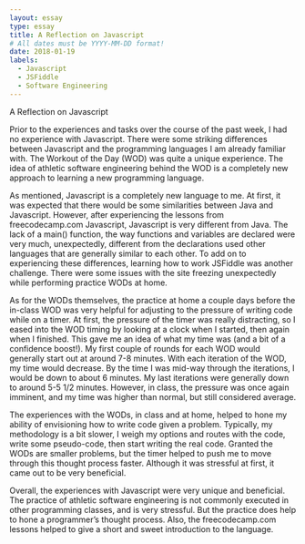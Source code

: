 ```yaml
---
layout: essay
type: essay
title: A Reflection on Javascript
# All dates must be YYYY-MM-DD format!
date: 2018-01-19
labels:
  - Javascript
  - JSFiddle
  - Software Engineering
---
```


A Reflection on Javascript

  Prior to the experiences and tasks over the course of the past week, I had no experience with Javascript. There were some striking differences between Javascript and the programming languages I am already familiar with. The Workout of the Day (WOD) was quite a unique experience. The idea of athletic software engineering behind the WOD is a completely new approach to learning a new programming language.
    
   As mentioned, Javascript is a completely new language to me. At first, it was expected that there would be some similarities between Java and Javascript. However, after experiencing the lessons from freecodecamp.com Javascript, Javascript is very different from Java. The lack of a main() function, the way functions and variables are declared were very much, unexpectedly, different from the declarations used other languages that are generally similar to each other. To add on to experiencing these differences, learning how to work JSFiddle was another challenge. There were some issues with the site freezing unexpectedly while performing practice WODs at home. 
    
   As for the WODs themselves, the practice at home a couple days before the in-class WOD was very helpful for adjusting to the pressure of writing code while on a timer. At first, the pressure of the timer was really distracting, so I eased into the WOD timing by looking at a clock when I started, then again when I finished. This gave me an idea of what my time was (and a bit of a confidence boost!). My first couple of rounds for each WOD would generally start out at around 7-8 minutes. With each iteration of the WOD, my time would decrease. By the time I was mid-way through the iterations, I would be down to about 6 minutes. My last iterations were generally down to around 5-5 1/2 minutes. However, in class, the pressure was once again imminent, and my time was higher than normal, but still considered average. 
   
   The experiences with the WODs, in class and at home, helped to hone my ability of envisioning how to write code given a problem. Typically, my methodology is a bit slower, I weigh my options and routes with the code, write some pseudo-code, then start writing the real code. Granted the WODs are smaller problems, but the timer helped to push me to move through this thought process faster. Although it was stressful at first, it came out to be very beneficial.
    
   Overall, the experiences with Javascript were very unique and beneficial. The practice of athletic software engineering is not commonly executed in other programming classes, and is very stressful. But the practice does help to hone a programmer’s thought process. Also, the freecodecamp.com lessons helped to give a short and sweet introduction to the language. 
